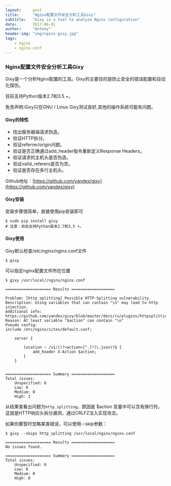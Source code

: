 ```yaml
---
layout:     post
title:      "Nginx配置文件安全分析工具Gixy"
subtitle:   "Gixy is a tool to analyze Nginx configuration"
date:       2017-06-01
author:     "Antony"
header-img: "img/nginx-gixy.jpg"
tags:
    - nginx
    - nginx-conf
---
```

### Nginx配置文件安全分析工具Gixy
Gixy是一个分析Nginx配置的工具。Gixy的主要目的是防止安全的错误配置和自动化探伤。

目前支持Python版本2.7和3.5 +。

免责声明:Gixy只在GNU / Linux Gixy测试良好,其他的操作系统可能有问题。
#### Gixy的特性
- 找出服务器端请求伪造。
- 验证HTTP拆分。
- 验证referrer/origin问题。
- 验证是否正确通过add_header指令重新定义Response Headers。
- 验证请求的主机头是否伪造。
- 验证valid_referers是否为空。
- 验证是否存在多行主机头。

Github地址：[https://github.com/yandex/gixy](https://github.com/yandex/gixy)

#### Gixy安装
安装步骤很简单，直接使用pip安装即可
```
$ sudo pip install gixy
# 注意：目前支持Python版本2.7和3.5 +。
```
#### Gixy使用
Gixy默认检查/etc/nginx/nginx.conf文件

```
$ gixy
```

可以指定nginx配置文件所在位置

```
$ gixy /usr/local//nginx/nginx.conf

==================== Results ===================

Problem: [http_splitting] Possible HTTP-Splitting vulnerability.
Description: Using variables that can contain "\n" may lead to http injection.
Additional info: https://github.com/yandex/gixy/blob/master/docs/ru/plugins/httpsplitting.md
Reason: At least variable "$action" can contain "\n"
Pseudo config:
include /etc/nginx/sites/default.conf;

	server {

		location ~ /v1/((?<action>[^.]*)\.json)?$ {
			add_header X-Action $action;
		}
	}


==================== Summary ===================
Total issues:
    Unspecified: 0
    Low: 0
    Medium: 0
    High: 1
```

从结果查看出问题为`http_splitting`。原因是 $action 变量中可以含有换行符。这就是HTTP响应头拆分漏洞，通过CRLFZ注入实现攻击。

如果你要暂时忽略某类错误，可以使用--skip参数：

```
$ gixy --skips http_splitting /usr/local/nginx/nginx.conf

==================== Results ===================
No issues found.

==================== Summary ===================
Total issues:
    Unspecified: 0
    Low: 0
    Medium: 0
    High: 0
```
